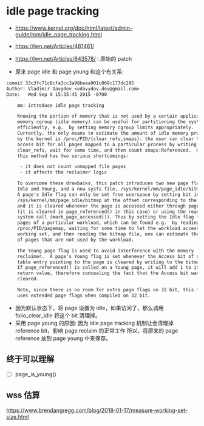 # idle page tracking

- https://www.kernel.org/doc/html/latest/admin-guide/mm/idle_page_tracking.html
- https://lwn.net/Articles/461461/
- https://lwn.net/Articles/643578/ : 原始的 patch


- 原来 page idle 和 page young 和这个有关系:

```diff
commit 33c3fc71c8cfa3cc3a98beaa901c069c177dc295
Author: Vladimir Davydov <vdavydov.dev@gmail.com>
Date:   Wed Sep 9 15:35:45 2015 -0700

    mm: introduce idle page tracking

    Knowing the portion of memory that is not used by a certain application or
    memory cgroup (idle memory) can be useful for partitioning the system
    efficiently, e.g.  by setting memory cgroup limits appropriately.
    Currently, the only means to estimate the amount of idle memory provided
    by the kernel is /proc/PID/{clear_refs,smaps}: the user can clear the
    access bit for all pages mapped to a particular process by writing 1 to
    clear_refs, wait for some time, and then count smaps:Referenced.  However,
    this method has two serious shortcomings:

     - it does not count unmapped file pages
     - it affects the reclaimer logic

    To overcome these drawbacks, this patch introduces two new page flags,
    Idle and Young, and a new sysfs file, /sys/kernel/mm/page_idle/bitmap.
    A page's Idle flag can only be set from userspace by setting bit in
    /sys/kernel/mm/page_idle/bitmap at the offset corresponding to the page,
    and it is cleared whenever the page is accessed either through page tables
    (it is cleared in page_referenced() in this case) or using the read(2)
    system call (mark_page_accessed()). Thus by setting the Idle flag for
    pages of a particular workload, which can be found e.g.  by reading
    /proc/PID/pagemap, waiting for some time to let the workload access its
    working set, and then reading the bitmap file, one can estimate the amount
    of pages that are not used by the workload.

    The Young page flag is used to avoid interference with the memory
    reclaimer.  A page's Young flag is set whenever the Access bit of a page
    table entry pointing to the page is cleared by writing to the bitmap file.
    If page_referenced() is called on a Young page, it will add 1 to its
    return value, therefore concealing the fact that the Access bit was
    cleared.

    Note, since there is no room for extra page flags on 32 bit, this feature
    uses extended page flags when compiled on 32 bit.
```

- 因为默认状态下，将 page 设置为 idle，如果访问了，那么调用 folio_clear_idle 将这个 bit 清理掉。
- 采用 page young 的原因: 因为 idle page tracking 机制让会清理掉 reference bit，影响 page reclaim 的正常工作
所以，将原来的 page reference 放到 page young 中来保存。

## 终于可以理解
- [ ] page_is_young()

## wss 估算
https://www.brendangregg.com/blog/2018-01-17/measure-working-set-size.html

